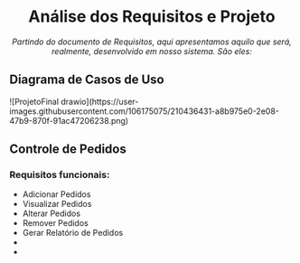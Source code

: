 <h1 align="center">Análise dos Requisitos e Projeto</h1>
<p align="center"><i>Partindo do documento de Requisitos, aqui apresentamos aquilo que será, realmente, desenvolvido em nosso sistema. São eles:</i></p>

<h2>Diagrama de Casos de Uso</h2>
![ProjetoFinal drawio](https://user-images.githubusercontent.com/106175075/210436431-a8b975e0-2e08-47b9-870f-91ac47206238.png)

<h2>Controle de Pedidos</h2>
<h3>Requisitos funcionais:</h3>
<ul>
<li>Adicionar Pedidos</li>
<li>Visualizar Pedidos</li>
<li>Alterar Pedidos</li>
<li>Remover Pedidos</li>
<li>Gerar Relatório de Pedidos</li>
<li></li>
<li></li>
</ul>
